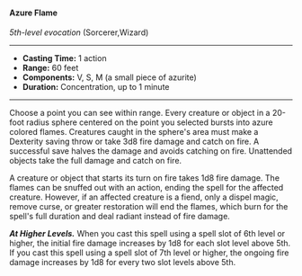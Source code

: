 #### Azure Flame
*5th-level evocation* (Sorcerer,Wizard)
___
- **Casting Time:** 1 action
- **Range:** 60 feet
- **Components:** V, S, M (a small piece of azurite)
- **Duration:** Concentration, up to 1 minute
---
Choose a point you can see within range. Every creature or object in a 20-foot radius sphere centered on the point you selected bursts into azure colored flames. Creatures caught in the sphere's area must make a Dexterity saving throw or take 3d8 fire damage and catch on fire. A successful save halves the damage and avoids catching on fire. Unattended objects take the full damage and catch on fire.

A creature or object that starts its turn on fire takes 1d8 fire damage. The flames can be snuffed out with an action, ending the spell for the affected creature. However, if an affected creature is a fiend, only a dispel magic, remove curse, or greater restoration will end the flames, which burn for the spell's full duration and deal radiant instead of fire damage.

***At Higher Levels.***  When you cast this spell using a spell slot of 6th level or higher, the initial fire damage increases by 1d8 for each slot level above 5th. If you cast this spell using a spell slot of 7th level or higher, the ongoing fire damage increases by 1d8 for every two slot levels above 5th.

